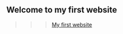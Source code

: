 <h2>Welcome to my first website</h2>

>>> [My first website](https://OrenVilderman.github.io/FirstWebsit/)
